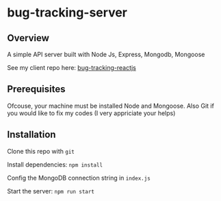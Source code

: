 # bug-tracking-server

## Overview

A simple API server built with Node Js, Express, Mongodb, Mongoose

See my client repo here: [bug-tracking-reactjs ](https://github.com/zellitsss/bug-tracking-reactjs)

## Prerequisites

Ofcouse, your machine must be installed Node and Mongoose. Also Git if you would like to fix my codes (I very appriciate your helps)

## Installation

Clone this repo with `git`

Install dependencies: `npm install`

Config the MongoDB connection string in `index.js`

Start the server: `npm run start`
